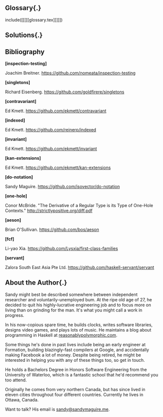 









































































































## Glossary{.}
include([[[[[glossary.tex]]]]])



## Solutions{.}


## Bibliography


<div id="bib-inspection-testing" class="bibitem"><strong>[inspection-testing]</strong><p>
    Joachim Breitner. 
 <a href="http://https://github.com/nomeata/inspection-testing" class="website">https://github.com/nomeata/inspection-testing</a></p></div>

<div id="bib-singletons" class="bibitem"><strong>[singletons]</strong><p>
    Richard Eisenberg. 
 <a href="http://https://github.com/goldfirere/singletons" class="website">https://github.com/goldfirere/singletons</a></p></div>

<div id="bib-contravariant" class="bibitem"><strong>[contravariant]</strong><p>
    Ed Kmett. 
 <a href="http://https://github.com/ekmett/contravariant" class="website">https://github.com/ekmett/contravariant</a></p></div>

<div id="bib-indexed" class="bibitem"><strong>[indexed]</strong><p>
    Ed Kmett. 
 <a href="http://https://github.com/reinerp/indexed" class="website">https://github.com/reinerp/indexed</a></p></div>

<div id="bib-invariant" class="bibitem"><strong>[invariant]</strong><p>
    Ed Kmett. 
 <a href="http://https://github.com/ekmett/invariant" class="website">https://github.com/ekmett/invariant</a></p></div>

<div id="bib-kan-extensions" class="bibitem"><strong>[kan-extensions]</strong><p>
    Ed Kmett. 
 <a href="http://https://github.com/ekmett/kan-extensions" class="website">https://github.com/ekmett/kan-extensions</a></p></div>

<div id="bib-do-notation" class="bibitem"><strong>[do-notation]</strong><p>
    Sandy Maguire. 
 <a href="http://https://github.com/isovector/do-notation" class="website">https://github.com/isovector/do-notation</a></p></div>

<div id="bib-one-hole" class="bibitem"><strong>[one-hole]</strong><p>
    Conor McBride. "The Derivative of a Regular Type is its Type of One-Hole
    Contexts." 
 <a href="http://http://strictlypositive.org/diff.pdf" class="website">http://strictlypositive.org/diff.pdf</a></p></div>

  <div id="bib-aeson" class="bibitem"><strong>[aeson]</strong><p>
      Brian O'Sullivan. 
 <a href="http://https://github.com/bos/aeson" class="website">https://github.com/bos/aeson</a></p></div>

  <div id="bib-fcf" class="bibitem"><strong>[fcf]</strong><p>
      Li-yao Xia. 
 <a href="http://https://github.com/Lysxia/first-class-families" class="website">https://github.com/Lysxia/first-class-families</a></p></div>

  <div id="bib-servant" class="bibitem"><strong>[servant]</strong><p>
      Zalora South East Asia Pte Ltd. 
 <a href="http://https://github.com/haskell-servant/servant" class="website">https://github.com/haskell-servant/servant</a></p></div>





## About the Author{.}

Sandy might best be described somewhere between independent researcher and
voluntarily-unemployed bum. At the ripe old age of 27, he decided to quit his
highly-lucrative engineering job and to focus more on living than on grinding
for the man. It's what you might call a work in progress.

In his now-copious spare time, he builds clocks, writes software libraries,
designs video games, and plays lots of music. He maintains a blog about
programming in Haskell at <a href="http://reasonablypolymorphic.com" class="website">reasonablypolymorphic.com</a>.

Some things he's done in past lives include being an early engineer at
Formation, building blazingly-fast compilers at Google, and accidentally making
Facebook a lot of money. Despite being retired, he might be interested in
helping you with any of these things too, so get in touch.

He holds a Bachelors Degree in Honors Software Engineering from the University
of Waterloo, which is a fantastic school that he'd recommend you too attend.

Originally he comes from very northern Canada, but has since lived in eleven
cities throughout four different countries. Currently he lives in Ottawa,
Canada.

Want to talk? His email is <a href="mailto:sandy@sandymaguire.me" class="email">sandy@sandymaguire.me</a>.

